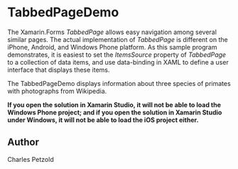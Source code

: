 TabbedPageDemo
==============

The Xamarin.Forms *TabbedPage* allows easy navigation among several similar pages.
The actual implementation of *TabbedPage* is different on the iPhone, Android, and Windows Phone platform.
As this sample program demonstrates, it is easiest to set the *ItemsSource* property of *TabbedPage*
to a collection of data items, and use data-binding in XAML to define a user interface
that displays these items.

The TabbedPageDemo displays information about three species of primates with photographs from Wikipedia. 

**If you open the solution in Xamarin Studio, it will not be able to load the Windows Phone project;
and if you open the solution in Xamarin Studio under Windows, it will not be able to load the iOS project either.**

Author
------

Charles Petzold
